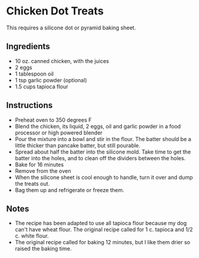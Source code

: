 # Chicken Dot Treats

This requires a silicone dot or pyramid baking sheet.  

## Ingredients

- 10 oz. canned chicken, with the juices
- 2 eggs
- 1 tablespoon oil
- 1 tsp garlic powder (optional)
- 1.5 cups tapioca flour

## Instructions

- Preheat oven to 350 degrees F
- Blend the chicken, its liquid, 2 eggs, oil and garlic powder in a food processor or high powered blender
- Pour the mixture into a bowl and stir in the flour.  The batter should be a little thicker than
pancake batter, but still pourable.
- Spread about half the batter into the silicone mold.  Take time to get the batter into the holes, and to
clean off the dividers between the holes.
- Bake for 16 minutes
- Remove from the oven
- When the silicone sheet is cool enough to handle, turn it over and dump the treats out.
- Bag them up and refrigerate or freeze them.

## Notes
- The recipe has been adapted to use all tapioca flour because my dog can't have wheat flour.  The original recipe called for
1 c. tapioca and 1/2 c. white flour.  
- The original recipe called for baking 12 minutes, but I like them drier so raised the baking time.
